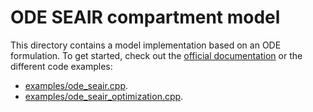 # ODE SEAIR compartment model

This directory contains a model implementation based on an ODE formulation. 
To get started, check out the [official documentation](https://memilio.readthedocs.io/en/latest/cpp/models/oseair.html) 
or the different code examples:
- [examples/ode_seair.cpp](../../examples/ode_seair.cpp).
- [examples/ode_seair_optimization.cpp](../../examples/ode_seair_optimization.cpp).
